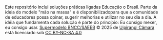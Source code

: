 Este repositório inclui soluções práticas ligadas Educação o Brasil. Parte da ideia do modelo "mão na massa" e é disponibilizadopara que a comunidade de educadores possa opinar, sugerir melhorias e utilizar no seu dia a dia. A idéia que fundamenta cada solução é parte do princípio: Eu consigo mexer, eu consigo usar. 
<a href="https://ucamara.github.io/educar/"><font dir="auto" style="vertical-align: inherit;"><font dir="auto" style="vertical-align: inherit;">Supermodelo BNCC/SAEEB</font></font></a><font dir="auto" style="vertical-align: inherit;"><font dir="auto" style="vertical-align: inherit;"> © 2025 de </font></font><a href="https://creativecommons.org"><font dir="auto" style="vertical-align: inherit;"><font dir="auto" style="vertical-align: inherit;">Uipirangi Câmara</font></font></a><font dir="auto" style="vertical-align: inherit;"><font dir="auto" style="vertical-align: inherit;"> está licenciado sob </font></font><a href="https://creativecommons.org/licenses/by-nc-sa/4.0/"><font dir="auto" style="vertical-align: inherit;"><font dir="auto" style="vertical-align: inherit;">CC BY-NC-SA 4.0</font></font></a><img src="https://mirrors.creativecommons.org/presskit/icons/cc.svg" alt="" style="max-width: 1em;max-height:1em;margin-left: .2em;"><img src="https://mirrors.creativecommons.org/presskit/icons/by.svg" alt="" style="max-width: 1em;max-height:1em;margin-left: .2em;"><img src="https://mirrors.creativecommons.org/presskit/icons/nc.svg" alt="" style="max-width: 1em;max-height:1em;margin-left: .2em;"><img src="https://mirrors.creativecommons.org/presskit/icons/sa.svg" alt="" style="max-width: 1em;max-height:1em;margin-left: .2em;">
